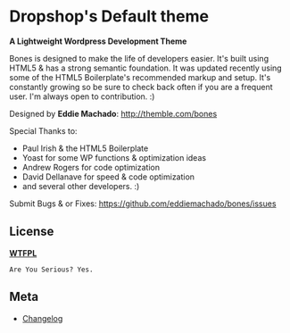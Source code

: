 # Dropshop's Default theme
__A Lightweight Wordpress Development Theme__

Bones is designed to make the life of developers easier. It's built
using HTML5 & has a strong semantic foundation. It was updated recently
using some of the HTML5 Boilerplate's recommended markup and setup.
It's constantly growing so be sure to check back often if you are a
frequent user. I'm always open to contribution. :)

Designed by **Eddie Machado**: http://themble.com/bones

Special Thanks to:
* Paul Irish & the HTML5 Boilerplate
* Yoast for some WP functions & optimization ideas
* Andrew Rogers for code optimization
* David Dellanave for speed & code optimization
* and several other developers. :)

Submit Bugs & or Fixes:
https://github.com/eddiemachado/bones/issues


## License
__[WTFPL](http://sam.zoy.org/wtfpl/)__

	Are You Serious? Yes.


## Meta
* [Changelog](../../blob/master/CHANGELOG.md)
